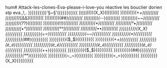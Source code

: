 hum# Attack-les-clones-Eva-please-i-love-you réactive les bouclier dorien stp eva.,!,.
}}}}}}}}})'§~§'({{{{{{{{{{
)))))))))(X_X)(((((((((
)))))))))(+_+)(((((((((
)))))))))[∆_∆](((((((((
)))))))))(#_#)(((((((((
)))))))))(-_-)(((((((((
)))))))))(~_~)(((((((((
)))))))))(?_?)(((((((((
)))))))))(!_!)(((((((((
)))))))))(*_*)(((((((((
)))))))))[°_•](((((((((
)))))))))[•_°](((((((((
)))))))))[°_°](((((((((
)))))))))[•_•](((((((((
}}}}}}}}}(X_X){{{{{{{{{
}}}}}}}}}(=_=){{{{{{{{{
}}}}}}}}}(~_~){{{{{{{{{
}}}}}}}}}(*_*){{{{{{{{{
}}}}}}}}}(#_#){{{{{{{{{
}}}}}}}}}($_$){{{{{{{{{
}}}}}}}}}(+_+){{{{{{{{{
}}}}}}}}}(è_é){{{{{{{{{
}}}}}}}}}(é_è){{{{{{{{{
}}}}}}}}}(è_é){{{{{{{{{
}}}}}}}}}(é_è){{{{{{{{{
}}}}}}}}}(+_+){{{{{{{{{
}}}}}}}}}($_$){{{{{{{{{
}}}}}}}}}(#_#){{{{{{{{{
}}}}}}}}}(*_*){{{{{{{{{
}}}}}}}}}(~_~){{{{{{{{{
}}}}}}}}}(=_=){{{{{{{{{
}}}}}}}}}(X_X){{{{{{{{{
